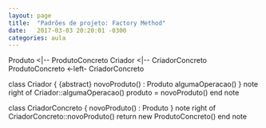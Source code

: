 ```yaml
---
layout: page
title:  "Padrões de projeto: Factory Method"
date:   2017-03-03 20:20:01 -0300
categories: aula
---
```


<div class="uml">
Produto <|-- ProdutoConcreto
Criador <|-- CriadorConcreto
ProdutoConcreto <-left- CriadorConcreto

class Criador {
  {abstract} novoProduto() : Produto
  algumaOperacao()
}
note right of Criador::algumaOperacao()
  produto = novoProduto()
end note

class CriadorConcreto {
  novoProduto() : Produto
}
note right of CriadorConcreto::novoProduto()
  return new ProdutoConcreto()
end note
</div>
